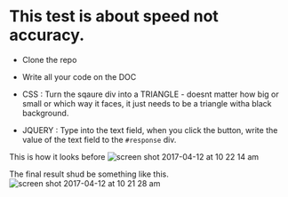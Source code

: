 # This test is about speed not accuracy.

* Clone the repo

* Write all your code on the DOC

* CSS : Turn the sqaure div into a TRIANGLE - doesnt matter how big or small or which way it faces, it just needs to be a triangle witha black background.

* JQUERY : Type into the text field, when you click the button, write the value of the text field to the `#response` div.


This is how it looks before
![screen shot 2017-04-12 at 10 22 14 am](https://cloud.githubusercontent.com/assets/739699/24962446/fa561bb8-1f69-11e7-8385-de7ba3fe4a00.png)


The final result shud be something like this.
![screen shot 2017-04-12 at 10 21 28 am](https://cloud.githubusercontent.com/assets/739699/24962447/fa56854e-1f69-11e7-85ea-df22dc1378d0.png)
